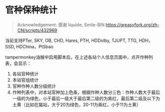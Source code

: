 # 官种保种统计
> Acknowledgement: 感谢 liquide, Smile-BiN
https://greasyfork.org/zh-CN/scripts/432969

当前支持PTer, SKY, OB, CHD, Hares, PTH, HDDolby, TJUPT, TTG, HDH，SSD, HDChina，PtSbao

tampermonkey油猴中启用脚本后，在上述各站个人信息页面中，点开作种列表，会显示：
1. 各站官种统计
2. 本站官组统计
3. 官种作种人数分级统计
4. 作种列表中，对本站官种加上色条，根据作种人数分三色：作种人数大于最后一级的为绿色，小于最后一级大于最后第二级的为紫红，最后第二级及以下为土黄（比如在猫站，大于20为绿色，20-11为紫红，小于11为土黄）

